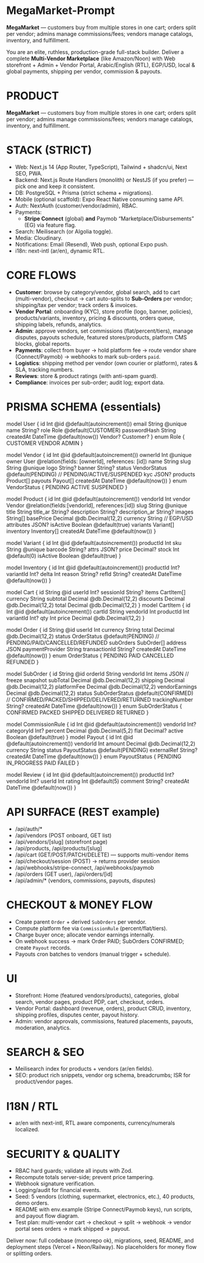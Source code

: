 # MegaMarket-Prompt
**MegaMarket** — customers buy from multiple stores in one cart; orders split per vendor; admins manage commissions/fees; vendors manage catalogs, inventory, and fulfillment.

You are an elite, ruthless, production-grade full-stack builder.
Deliver a complete **Multi-Vendor Marketplace** (like Amazon/Noon) with Web storefront + Admin + Vendor Portal, Arabic/English (RTL), EGP/USD, local & global payments, shipping per vendor, commission & payouts.

# PRODUCT
**MegaMarket** — customers buy from multiple stores in one cart; orders split per vendor; admins manage commissions/fees; vendors manage catalogs, inventory, and fulfillment.

# STACK (STRICT)
- Web: Next.js 14 (App Router, TypeScript), Tailwind + shadcn/ui, Next SEO, PWA.
- Backend: Next.js Route Handlers (monolith) or NestJS (if you prefer) — pick one and keep it consistent.
- DB: PostgreSQL + Prisma (strict schema + migrations).
- Mobile (optional scaffold): Expo React Native consuming same API.
- Auth: NextAuth (customer/vendor/admin), RBAC.
- Payments:
  - **Stripe Connect** (global) **and** Paymob “Marketplace/Disbursements” (EG) via feature flag.
- Search: Meilisearch (or Algolia toggle).
- Media: Cloudinary.
- Notifications: Email (Resend), Web push, optional Expo push.
- i18n: next-intl (ar/en), dynamic RTL.

# CORE FLOWS
- **Customer**: browse by category/vendor, global search, add to cart (multi-vendor), checkout → cart auto-splits to **Sub-Orders** per vendor; shipping/tax per vendor; track orders & invoices.
- **Vendor Portal**: onboarding (KYC), store profile (logo, banner, policies), products/variants, inventory, pricing & discounts, orders queue, shipping labels, refunds, analytics.
- **Admin**: approve vendors, set commissions (flat/percent/tiers), manage disputes, payouts schedule, featured stores/products, platform CMS blocks, global reports.
- **Payments**: collect from buyer → hold platform fee → route vendor share (Connect/Paymob) → webhooks to mark sub-orders `paid`.
- **Logistics**: shipping method per vendor (own courier or platform), rates & SLA, tracking numbers.
- **Reviews**: store & product ratings (with anti-spam guard).
- **Compliance**: invoices per sub-order; audit log; export data.

# PRISMA SCHEMA (essentials)
model User { id Int @id @default(autoincrement()) email String @unique name String? role Role @default(CUSTOMER) passwordHash String createdAt DateTime @default(now()) Vendor? Customer? }
enum Role { CUSTOMER VENDOR ADMIN }

model Vendor {
  id Int @id @default(autoincrement())
  ownerId Int @unique
  owner   User @relation(fields: [ownerId], references: [id])
  name String
  slug String @unique
  logo String? banner String?
  status VendorStatus @default(PENDING) // PENDING/ACTIVE/SUSPENDED
  kyc JSON?
  products Product[]
  payouts Payout[]
  createdAt DateTime @default(now())
}
enum VendorStatus { PENDING ACTIVE SUSPENDED }

model Product {
  id Int @id @default(autoincrement())
  vendorId Int
  vendor   Vendor @relation(fields:[vendorId], references:[id])
  slug String @unique
  title String title_ar String?
  description String? description_ar String?
  images String[]
  basePrice Decimal @db.Decimal(12,2)
  currency String // EGP/USD
  attributes JSON?
  isActive Boolean @default(true)
  variants Variant[]
  inventory Inventory[]
  createdAt DateTime @default(now())
}

model Variant { id Int @id @default(autoincrement()) productId Int sku String @unique barcode String? attrs JSON? price Decimal? stock Int @default(0) isActive Boolean @default(true) }

model Inventory { id Int @id @default(autoincrement()) productId Int? variantId Int? delta Int reason String? refId String? createdAt DateTime @default(now()) }

model Cart { id String @id userId Int? sessionId String? items CartItem[] currency String subtotal Decimal @db.Decimal(12,2) discounts Decimal @db.Decimal(12,2) total Decimal @db.Decimal(12,2) }
model CartItem { id Int @id @default(autoincrement()) cartId String vendorId Int productId Int variantId Int? qty Int price Decimal @db.Decimal(12,2) }

model Order {
  id String @id
  userId Int
  currency String
  total Decimal @db.Decimal(12,2)
  status OrderStatus @default(PENDING) // PENDING/PAID/CANCELLED/REFUNDED
  subOrders SubOrder[]
  address JSON
  paymentProvider String
  transactionId String?
  createdAt DateTime @default(now())
}
enum OrderStatus { PENDING PAID CANCELLED REFUNDED }

model SubOrder {
  id String @id
  orderId String
  vendorId Int
  items JSON // freeze snapshot
  subTotal Decimal @db.Decimal(12,2)
  shipping Decimal @db.Decimal(12,2)
  platformFee Decimal @db.Decimal(12,2)
  vendorEarnings Decimal @db.Decimal(12,2)
  status SubOrderStatus @default(CONFIRMED) // CONFIRMED/PACKED/SHIPPED/DELIVERED/RETURNED
  trackingNumber String?
  createdAt DateTime @default(now())
}
enum SubOrderStatus { CONFIRMED PACKED SHIPPED DELIVERED RETURNED }

model CommissionRule { id Int @id @default(autoincrement()) vendorId Int? categoryId Int? percent Decimal @db.Decimal(5,2) flat Decimal? active Boolean @default(true) }
model Payout { id Int @id @default(autoincrement()) vendorId Int amount Decimal @db.Decimal(12,2) currency String status PayoutStatus @default(PENDING) externalRef String? createdAt DateTime @default(now()) }
enum PayoutStatus { PENDING IN_PROGRESS PAID FAILED }

model Review { id Int @id @default(autoincrement()) productId Int? vendorId Int? userId Int rating Int @default(5) comment String? createdAt DateTime @default(now()) }

# API SURFACE (REST example)
- /api/auth/*
- /api/vendors (POST onboard, GET list)
- /api/vendors/[slug] (storefront page)
- /api/products, /api/products/[slug]
- /api/cart (GET/POST/PATCH/DELETE) — supports multi-vendor items
- /api/checkout/session (POST) → returns provider session
- /api/webhooks/stripe-connect, /api/webhooks/paymob
- /api/orders (GET user), /api/orders/[id]
- /api/admin/* (vendors, commissions, payouts, disputes)

# CHECKOUT & MONEY FLOW
- Create parent `Order` + derived `SubOrders` per vendor.
- Compute platform fee via `CommissionRule` (percent/flat/tiers).
- Charge buyer once; allocate vendor earnings internally.
- On webhook success → mark Order PAID; SubOrders CONFIRMED; create `Payout` records.
- Payouts cron batches to vendors (manual trigger + schedule).

# UI
- Storefront: Home (featured vendors/products), categories, global search, vendor pages, product PDP, cart, checkout, orders.
- Vendor Portal: dashboard (revenue, orders), product CRUD, inventory, shipping profiles, disputes center, payout history.
- Admin: vendor approvals, commissions, featured placements, payouts, moderation, analytics.

# SEARCH & SEO
- Meilisearch index for products + vendors (ar/en fields).
- SEO: product rich snippets, vendor org schema, breadcrumbs; ISR for product/vendor pages.

# I18N / RTL
- ar/en with next-intl, RTL aware components, currency/numerals localized.

# SECURITY & QUALITY
- RBAC hard guards; validate all inputs with Zod.
- Recompute totals server-side; prevent price tampering.
- Webhook signature verification.
- Logging/audit for financial events.
- Seed: 5 vendors (clothing, supermarket, electronics, etc.), 40 products, demo orders.
- README with env.example (Stripe Connect/Paymob keys), run scripts, and payout flow diagram.
- Test plan: multi-vendor cart → checkout → split → webhook → vendor portal sees orders → mark shipped → payout.

Deliver now: full codebase (monorepo ok), migrations, seed, README, and deployment steps (Vercel + Neon/Railway). No placeholders for money flow or splitting orders.
